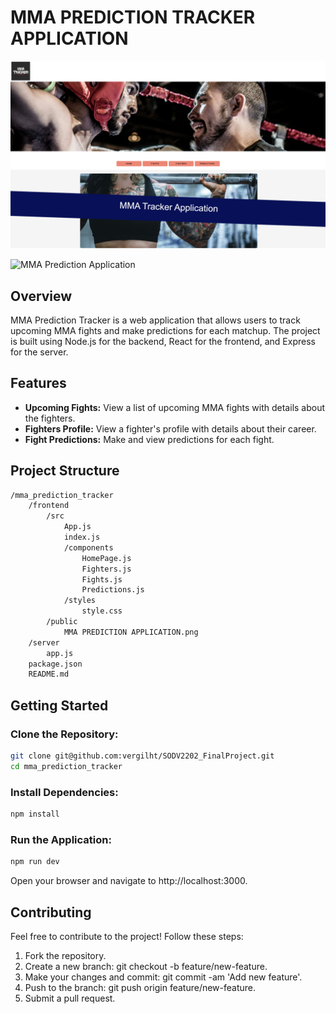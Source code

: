 # MMA PREDICTION TRACKER APPLICATION

![MMA Prediction Application Website Layout](public/MMA%20PREDICTION%20LAYOUT.jpeg)

![MMA Prediction Application](public/MMA%20PREDICTION%20APPLICATION.png)

## Overview

MMA Prediction Tracker is a web application that allows users to track upcoming MMA fights and make predictions for each matchup. The project is built using Node.js for the backend, React for the frontend, and Express for the server.

## Features

- **Upcoming Fights:** View a list of upcoming MMA fights with details about the fighters.
- **Fighters Profile:** View a fighter's profile with details about their career.
- **Fight Predictions:** Make and view predictions for each fight.

## Project Structure

```bash
/mma_prediction_tracker
    /frontend
        /src
            App.js
            index.js
            /components
                HomePage.js
                Fighters.js
                Fights.js
                Predictions.js
            /styles
                style.css
        /public
            MMA PREDICTION APPLICATION.png
    /server
        app.js
    package.json
    README.md
```

## Getting Started

### Clone the Repository:

```bash
git clone git@github.com:vergilht/SODV2202_FinalProject.git
cd mma_prediction_tracker
```

### Install Dependencies:

```bash
npm install
```

### Run the Application:

```bash
npm run dev
```

Open your browser and navigate to http://localhost:3000.

## Contributing

Feel free to contribute to the project! Follow these steps:

1. Fork the repository.
2. Create a new branch: git checkout -b feature/new-feature.
3. Make your changes and commit: git commit -am 'Add new feature'.
4. Push to the branch: git push origin feature/new-feature.
5. Submit a pull request.
